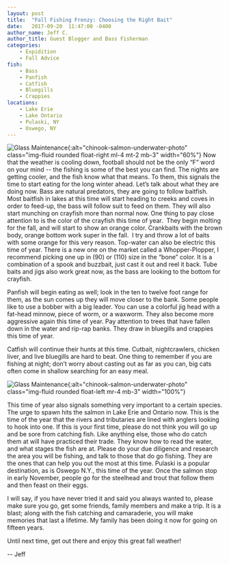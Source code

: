```yaml
---
layout: post
title:  "Fall Fishing Frenzy: Choosing the Right Bait"
date:   2017-09-20  11:47:00 -0400
author_name: Jeff C.
author_title: Guest Blogger and Bass Fisherman
categories: 
    - Expidition
    - Fall Advice
fish: 
    - Bass
    - Panfish
    - Catfish
    - Bluegills
    - Crappies
locations:
    - Lake Erie
    - Lake Ontario
    - Pulaski, NY
    - Oswego, NY
---
```




![Glass Maintenance](/assets/images/blog--rivers-nature-fall-sky-sunrise-winter-mountains-autumn-landscapes-sunset.png){:alt="chinook-salmon-underwater-photo" class="img-fluid rounded float-right ml-4 mt-2 mb-3" width="60%"}
Now that the weather is cooling down, football should not be the only “F” word on your mind -- the fishing is some of the best you can find. The nights are getting cooler, and the fish know what that means. To them, this signals the time to start eating for the long winter ahead. Let’s talk about what they are doing now. Bass are natural predators, they are going to follow baitfish. Most baitfish in lakes at this time will start heading to creeks and coves in order to feed-up, the bass will follow suit to feed on them. They will also start munching on crayfish more than normal now. One thing to pay close attention to is the color of the crayfish this time of year.  They begin molting for the fall, and will start to show an orange color. Crankbaits with the brown body, orange bottom work super in the fall.  I try and throw a lot of baits with some orange for this very reason. Top-water can also be electric this time of year. There is a new one on the market called a Whopper-Plopper, I recommend picking one up in (90) or (110) size in the “bone” color. It is a combination of a spook and buzzbait, just cast it out and reel it back. Tube baits and jigs also work great now, as the bass are looking to the bottom for crayfish.

Panfish will begin eating as well; look in the ten to twelve foot range for them, as the sun comes up they will move closer to the bank. Some people like to use a bobber with a big leader. You can use a colorful jig head with a fat-head minnow, piece of worm, or a waxworm. They also become more aggressive again this time of year. Pay attention to trees that have fallen down in the water and rip-rap banks. They draw in bluegills and crappies this time of year.

Catfish will continue their hunts at this time. Cutbait, nightcrawlers, chicken liver, and live bluegills are hard to beat. One thing to remember if you are fishing at night; don’t worry about casting out as far as you can, big cats often come in shallow searching for an easy meal.


![Glass Maintenance](/assets/images/blog--chinook-salmon-underwater.png){:alt="chinook-salmon-underwater-photo" class="img-fluid rounded float-left mr-4 mb-3" width="100%"}
    
This time of year also signals something very important to a certain species. The urge to spawn hits the salmon in Lake Erie and Ontario now. This is the time of the year that the rivers and tributaries are lined with anglers looking to hook into one. If this is your first time, please do not think you will go up and be sore from catching fish. Like anything else, those who do catch them at will have practiced their trade. They know how to read the water, and what stages the fish are at. Please do your due diligence and research the area you will be fishing, and talk to those that do go fishing. They are the ones that can help you out the most at this time. Pulaski is a popular destination, as is Oswego N.Y., this time of the year. Once the salmon stop in early November, people go for the steelhead and trout that follow them and then feast on their eggs.

I will say, if you have never tried it and said you always wanted to, please make sure you go, get some friends, family members and make a trip. It is a blast; along with the fish catching and camaraderie, you will make memories that last a lifetime. My family has been doing it now for going on fifteen years.

Until next time, get out there and enjoy this great fall weather!

-- Jeff